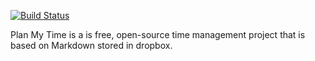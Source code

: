 [![Build Status](https://travis-ci.org/mb-dev/plan-my-time.svg?branch=master)](https://travis-ci.org/mb-dev/plan-my-time/)

Plan My Time is a is free, open-source time management project that is based on Markdown stored in dropbox.
